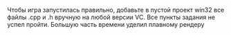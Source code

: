 Чтобы игра запустилась правильно, добавьте  в пустой проект win32   все файлы .срр и .h вручную на любой версии VC. 
Все пункты задания не успел пройти. Большую часть времени уделил плавному рендеру
